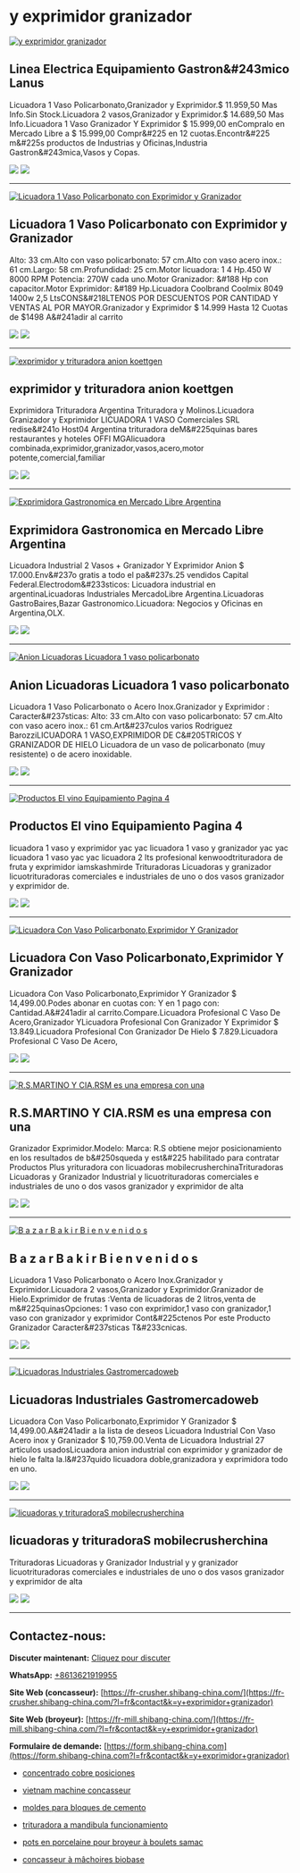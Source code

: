 # y exprimidor granizador

<a href="https://swt.shibang-china.com/?l=fr&img&k=y+exprimidor+granizador" target="_blank">![y exprimidor granizador](http://static.shibang-china.com/all-800x300/1298.jpg)</a>

## Linea Electrica Equipamiento Gastron&#243mico Lanus
Licuadora 1 Vaso Policarbonato,Granizador y Exprimidor.$ 11.959,50 Mas Info.Sin Stock.Licuadora 2 vasos,Granizador y Exprimidor.$ 14.689,50 Mas Info.Licuadora 1 Vaso Granizador Y Exprimidor $ 15.999,00 enCompralo en Mercado Libre a $ 15.999,00 Compr&#225 en 12 cuotas.Encontr&#225 m&#225s productos de Industrias y Oficinas,Industria Gastron&#243mica,Vasos y Copas.


<a href="https://whatsapp.shibangsoft.com/WhatsApp.php" target="_blank" title="WhatsApp">![](http://static.shibang-china.com/icon/whatsapp.png)</a> <a href="https://swt.shibang-china.com/?l=fr&icon&k=y+exprimidor+granizador" target="_blank">![](http://static.shibang-china.com/icon/chat-fr.png)</a>

---

<a href="https://swt.shibang-china.com/?l=fr&img&k=y+exprimidor+granizador" target="_blank">![Licuadora 1 Vaso Policarbonato con Exprimidor y Granizador](http://static.shibang-china.com/all-800x300/713.jpg)</a>

## Licuadora 1 Vaso Policarbonato con Exprimidor y Granizador
Alto: 33 cm.Alto con vaso policarbonato: 57 cm.Alto con vaso acero inox.: 61 cm.Largo: 58 cm.Profundidad: 25 cm.Motor licuadora: 1 4 Hp.450 W 8000 RPM Potencia: 270W cada uno.Motor Granizador: &#188 Hp con capacitor.Motor Exprimidor: &#189 Hp.Licuadora Coolbrand Coolmix 8049 1400w 2,5 LtsCONS&#218LTENOS POR DESCUENTOS POR CANTIDAD Y VENTAS AL POR MAYOR.Granizador y Exprimidor $ 14.999 Hasta 12 Cuotas de $1498 A&#241adir al carrito


<a href="https://whatsapp.shibangsoft.com/WhatsApp.php" target="_blank" title="WhatsApp">![](http://static.shibang-china.com/icon/whatsapp.png)</a> <a href="https://swt.shibang-china.com/?l=fr&icon&k=y+exprimidor+granizador" target="_blank">![](http://static.shibang-china.com/icon/chat-fr.png)</a>

---

<a href="https://swt.shibang-china.com/?l=fr&img&k=y+exprimidor+granizador" target="_blank">![exprimidor y trituradora anion koettgen](http://static.shibang-china.com/all-800x300/1322.jpg)</a>

## exprimidor y trituradora anion koettgen
Exprimidora Trituradora Argentina Trituradora y Molinos.Licuadora Granizador y Exprimidor LICUADORA 1 VASO Comerciales SRL redise&#241o Host04 Argentina trituradora deM&#225quinas bares restaurantes y hoteles OFFI MGAlicuadora combinada,exprimidor,granizador,vasos,acero,motor potente,comercial,familiar


<a href="https://whatsapp.shibangsoft.com/WhatsApp.php" target="_blank" title="WhatsApp">![](http://static.shibang-china.com/icon/whatsapp.png)</a> <a href="https://swt.shibang-china.com/?l=fr&icon&k=y+exprimidor+granizador" target="_blank">![](http://static.shibang-china.com/icon/chat-fr.png)</a>

---

<a href="https://swt.shibang-china.com/?l=fr&img&k=y+exprimidor+granizador" target="_blank">![Exprimidora Gastronomica en Mercado Libre Argentina](http://static.shibang-china.com/all-800x300/361.jpg)</a>

## Exprimidora Gastronomica en Mercado Libre Argentina
Licuadora Industrial 2 Vasos + Granizador Y Exprimidor Anion $ 17.000.Env&#237o gratis a todo el pa&#237s.25 vendidos Capital Federal.Electrodom&#233sticos: Licuadora industrial en argentinaLicuadoras Industriales MercadoLibre Argentina.Licuadoras GastroBaires,Bazar Gastronomico.Licuadora: Negocios y Oficinas en Argentina,OLX.


<a href="https://whatsapp.shibangsoft.com/WhatsApp.php" target="_blank" title="WhatsApp">![](http://static.shibang-china.com/icon/whatsapp.png)</a> <a href="https://swt.shibang-china.com/?l=fr&icon&k=y+exprimidor+granizador" target="_blank">![](http://static.shibang-china.com/icon/chat-fr.png)</a>

---

<a href="https://swt.shibang-china.com/?l=fr&img&k=y+exprimidor+granizador" target="_blank">![Anion Licuadoras Licuadora 1 vaso policarbonato](http://static.shibang-china.com/all-800x300/944.jpg)</a>

## Anion Licuadoras Licuadora 1 vaso policarbonato
Licuadora 1 Vaso Policarbonato o Acero Inox.Granizador y Exprimidor : Caracter&#237sticas: Alto: 33 cm.Alto con vaso policarbonato: 57 cm.Alto con vaso acero inox.: 61 cm.Art&#237culos varios Rodriguez BarozziLICUADORA 1 VASO,EXPRIMIDOR DE C&#205TRICOS Y GRANIZADOR DE HIELO Licuadora de un vaso de policarbonato (muy resistente) o de acero inoxidable.


<a href="https://whatsapp.shibangsoft.com/WhatsApp.php" target="_blank" title="WhatsApp">![](http://static.shibang-china.com/icon/whatsapp.png)</a> <a href="https://swt.shibang-china.com/?l=fr&icon&k=y+exprimidor+granizador" target="_blank">![](http://static.shibang-china.com/icon/chat-fr.png)</a>

---

<a href="https://swt.shibang-china.com/?l=fr&img&k=y+exprimidor+granizador" target="_blank">![Productos El vino Equipamiento Pagina 4](http://static.shibang-china.com/all-800x300/607.jpg)</a>

## Productos El vino Equipamiento Pagina 4
licuadora 1 vaso y exprimidor yac yac licuadora 1 vaso y granizador yac yac licuadora 1 vaso yac yac licuadora 2 lts profesional kenwoodtrituradora de fruta y exprimidor iamskashmirde Trituradoras Licuadoras y granizador licuotrituradoras comerciales e industriales de uno o dos vasos granizador y exprimidor de.


<a href="https://whatsapp.shibangsoft.com/WhatsApp.php" target="_blank" title="WhatsApp">![](http://static.shibang-china.com/icon/whatsapp.png)</a> <a href="https://swt.shibang-china.com/?l=fr&icon&k=y+exprimidor+granizador" target="_blank">![](http://static.shibang-china.com/icon/chat-fr.png)</a>

---

<a href="https://swt.shibang-china.com/?l=fr&img&k=y+exprimidor+granizador" target="_blank">![Licuadora Con Vaso Policarbonato,Exprimidor Y Granizador](http://static.shibang-china.com/all-800x300/411.jpg)</a>

## Licuadora Con Vaso Policarbonato,Exprimidor Y Granizador
Licuadora Con Vaso Policarbonato,Exprimidor Y Granizador $ 14,499.00.Podes abonar en cuotas con: Y en 1 pago con: Cantidad.A&#241adir al carrito.Compare.Licuadora Profesional C Vaso De Acero,Granizador YLicuadora Profesional Con Granizador Y Exprimidor $ 13.849.Licuadora Profesional Con Granizador De Hielo $ 7.829.Licuadora Profesional C Vaso De Acero,


<a href="https://whatsapp.shibangsoft.com/WhatsApp.php" target="_blank" title="WhatsApp">![](http://static.shibang-china.com/icon/whatsapp.png)</a> <a href="https://swt.shibang-china.com/?l=fr&icon&k=y+exprimidor+granizador" target="_blank">![](http://static.shibang-china.com/icon/chat-fr.png)</a>

---

<a href="https://swt.shibang-china.com/?l=fr&img&k=y+exprimidor+granizador" target="_blank">![R.S.MARTINO Y CIA.RSM es una empresa con una](http://static.shibang-china.com/all-800x300/1112.jpg)</a>

## R.S.MARTINO Y CIA.RSM es una empresa con una
Granizador Exprimidor.Modelo: Marca: R.S obtiene mejor posicionamiento en los resultados de b&#250squeda y est&#225 habilitado para contratar Productos Plus yrituradora con licuadoras mobilecrusherchinaTrituradoras Licuadoras y Granizador Industrial y licuotrituradoras comerciales e industriales de uno o dos vasos granizador y exprimidor de alta


<a href="https://whatsapp.shibangsoft.com/WhatsApp.php" target="_blank" title="WhatsApp">![](http://static.shibang-china.com/icon/whatsapp.png)</a> <a href="https://swt.shibang-china.com/?l=fr&icon&k=y+exprimidor+granizador" target="_blank">![](http://static.shibang-china.com/icon/chat-fr.png)</a>

---

<a href="https://swt.shibang-china.com/?l=fr&img&k=y+exprimidor+granizador" target="_blank">![B a z a r B a k i r B i e n v e n i d o s](http://static.shibang-china.com/all-800x300/63.jpg)</a>

## B a z a r B a k i r B i e n v e n i d o s
Licuadora 1 Vaso Policarbonato o Acero Inox.Granizador y Exprimidor.Licuadora 2 vasos,Granizador y Exprimidor.Granizador de Hielo.Exprimidor de frutas :Venta de licuadoras de 2 litros,venta de m&#225quinasOpciones: 1 vaso con exprimidor,1 vaso con granizador,1 vaso con granizador y exprimidor Cont&#225ctenos Por este Producto Granizador Caracter&#237sticas T&#233cnicas.


<a href="https://whatsapp.shibangsoft.com/WhatsApp.php" target="_blank" title="WhatsApp">![](http://static.shibang-china.com/icon/whatsapp.png)</a> <a href="https://swt.shibang-china.com/?l=fr&icon&k=y+exprimidor+granizador" target="_blank">![](http://static.shibang-china.com/icon/chat-fr.png)</a>

---

<a href="https://swt.shibang-china.com/?l=fr&img&k=y+exprimidor+granizador" target="_blank">![Licuadoras Industriales Gastromercadoweb](http://static.shibang-china.com/all-800x300/355.jpg)</a>

## Licuadoras Industriales Gastromercadoweb
Licuadora Con Vaso Policarbonato,Exprimidor Y Granizador $ 14,499.00.A&#241adir a la lista de deseos Licuadora Industrial Con Vaso Acero inox y Granizador $ 10,759.00.Venta de Licuadora Industrial 27 articulos usadosLicuadora anion industrial con exprimidor y granizador de hielo le falta la.l&#237quido licuadora doble,granizadora y exprimidora todo en uno.


<a href="https://whatsapp.shibangsoft.com/WhatsApp.php" target="_blank" title="WhatsApp">![](http://static.shibang-china.com/icon/whatsapp.png)</a> <a href="https://swt.shibang-china.com/?l=fr&icon&k=y+exprimidor+granizador" target="_blank">![](http://static.shibang-china.com/icon/chat-fr.png)</a>

---

<a href="https://swt.shibang-china.com/?l=fr&img&k=y+exprimidor+granizador" target="_blank">![licuadoras y trituradoraS mobilecrusherchina](http://static.shibang-china.com/all-800x300/783.jpg)</a>

## licuadoras y trituradoraS mobilecrusherchina
Trituradoras Licuadoras y Granizador Industrial y y granizador licuotrituradoras comerciales e industriales de uno o dos vasos granizador y exprimidor de alta

<a href="https://whatsapp.shibangsoft.com/WhatsApp.php" target="_blank" title="WhatsApp">![](http://static.shibang-china.com/icon/whatsapp.png)</a> <a href="https://swt.shibang-china.com/?l=fr&icon&k=y+exprimidor+granizador" target="_blank">![](http://static.shibang-china.com/icon/chat-fr.png)</a>

---
## Contactez-nous:

**Discuter maintenant:** [Cliquez pour discuter](https://swt.shibang-china.com?l=fr&contact&k=y+exprimidor+granizador)

**WhatsApp:**  [+8613621919955](https://whatsapp.shibangsoft.com/WhatsApp.php)

**Site Web (concasseur):** [https://fr-crusher.shibang-china.com/](https://fr-crusher.shibang-china.com/?l=fr&contact&k=y+exprimidor+granizador)

**Site Web (broyeur):** [https://fr-mill.shibang-china.com/](https://fr-mill.shibang-china.com/?l=fr&contact&k=y+exprimidor+granizador)

**Formulaire de demande:** [https://form.shibang-china.com](https://form.shibang-china.com?l=fr&contact&k=y+exprimidor+granizador)

* [concentrado cobre posiciones](../63/concentrado%20cobre%20posiciones.md)

* [vietnam machine concasseur](../61/vietnam%20machine%20concasseur.md)

* [moldes para bloques de cemento](../63/moldes%20para%20bloques%20de%20cemento.md)

* [trituradora a mandibula funcionamiento](../62/trituradora%20a%20mandibula%20funcionamiento.md)

* [pots en porcelaine pour broyeur à boulets samac](../61/pots%20en%20porcelaine%20pour%20broyeur%20%C3%A0%20boulets%20samac.md)

* [concasseur à mâchoires biobase](../61/concasseur%20%C3%A0%20m%C3%A2choires%20biobase.md)
